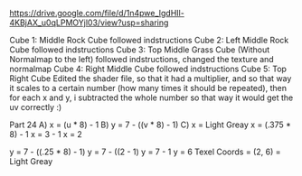 https://drive.google.com/file/d/1n4pwe_IgdHIl-4KBjAX_u0qLPMOYjl03/view?usp=sharing

Cube 1: Middle Rock Cube
followed indstructions
Cube 2: Left Middle Rock Cube
followed indstructions
Cube 3: Top Middle Grass Cube (Without Normalmap to the left)
followed indstructions, changed the texture and normalmap
Cube 4: Right Middle Cube
followed indstructions
Cube 5: Top Right Cube
Edited the shader file, so that it had a multiplier, and so that way it scales to a certain number (how many times it should be repeated), then for each x and y, i subtracted the whole number so that way it would get the uv correctly
:)

Part 24
A) x = (u * 8) - 1
B) y = 7 - ((v * 8) - 1)
C) x = Light Greay
x = (.375 * 8) - 1
x = 3 - 1
x = 2

y = 7 - ((.25 * 8) - 1)
y = 7 - ((2 - 1)
y = 7 - 1
y = 6
Texel Coords = (2, 6) = Light Greay
